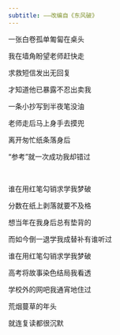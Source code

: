 ```yaml
---
subtitle: ——改编自《东风破》
---
```

一张白卷孤单匍匐在桌头

我在墙角盼望老师赶快走

求救短信发出无回复

才知道他已暴露不忍出卖我

一条小抄写到半夜笔没油

老师走后马上身手去摸兜

离开匆忙纸条落身后

“参考”就一次成功我却错过

<br/>

谁在用红笔勾销求学我梦破

分数在纸上剥落就要不及格

想当年在我身后总有垫背的

而如今倒一退学我成替补有谁听过

谁在用红笔勾销求学我梦破

高考将故事染色结局我看透

学校外的网吧我通宵地住过

荒烟蔓草的年头

就连复读都很沉默